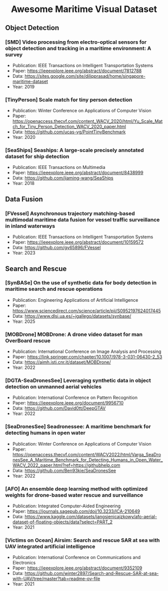  # <p align=center> Awesome Maritime Visual Dataset</p>

## Object Detection

### [SMD] Video processing from electro-optical sensors for object detection and tracking in a maritime environment: A survey
- Publication:  IEEE Transactions on Intelligent Transportation Systems
- Paper: https://ieeexplore.ieee.org/abstract/document/7812788
- Data: https://sites.google.com/site/dilipprasad/home/singapore-maritime-dataset
- Year: 2019

### [TinyPerson] Scale match for tiny person detection
- Publication: Winter Conference on Applications of Computer Vision
- Paper: https://openaccess.thecvf.com/content_WACV_2020/html/Yu_Scale_Match_for_Tiny_Person_Detection_WACV_2020_paper.html
- Data: https://github.com/ucas-vg/PointTinyBenchmark
- Year: 2020

### [SeaShips] Seaships: A large-scale precisely annotated dataset for ship detection
- Publication: IEEE Transactions on Multimedia
- Paper: https://ieeexplore.ieee.org/abstract/document/8438999
- Data: https://github.com/jiaming-wang/SeaShips
- Year: 2018

## Data Fusion

### [FVessel] Asynchronous trajectory matching-based multimodal maritime data fusion for vessel traffic surveillance in inland waterways
- Publication: IEEE Transactions on Intelligent Transportation Systems
- Paper: https://ieeexplore.ieee.org/abstract/document/10159572
- Data: https://github.com/gy65896/FVessel
- Year: 2023

## Search and Rescue

### [SynBASe] On the use of synthetic data for body detection in maritime search and rescue operations
- Publication: Engineering Applications of Artificial Intelligence
- Paper: https://www.sciencedirect.com/science/article/pii/S0952197624017445
- Data: https://www.dlsi.ua.es/~jgallego/datasets/synbase/
- Year: 2025

### [MOBDrone] MOBDrone: A drone video dataset for man OverBoard rescue
- Publication: International Conference on Image Analysis and Processing
- Paper: https://link.springer.com/chapter/10.1007/978-3-031-06430-2_53
- Data: https://aimh.isti.cnr.it/dataset/MOBDrone/
- Year: 2022

### [DGTA-SeaDronesSee] Leveraging synthetic data in object detection on unmanned aerial vehicles
- Publication: International Conference on Pattern Recognition
- Paper: https://ieeexplore.ieee.org/document/9956710
- Data: https://github.com/David0tt/DeepGTAV
- Year: 2022

### [SeaDronesSee] Seadronessee: A maritime benchmark for detecting humans in open water
- Publication: Winter Conference on Applications of Computer Vision
- Paper: https://openaccess.thecvf.com/content/WACV2022/html/Varga_SeaDronesSee_A_Maritime_Benchmark_for_Detecting_Humans_in_Open_Water_WACV_2022_paper.html?ref=https://githubhelp.com
- Data: https://github.com/Ben93kie/SeaDronesSee
- Year: 2022

### [AFO] An ensemble deep learning method with optimized weights for drone-based water rescue and surveillance
- Publication: Integrated Computer-Aided Engineering
- Paper: https://journals.sagepub.com/doi/10.3233/ICA-210649
- Data: https://www.kaggle.com/datasets/jangsienicajzkowy/afo-aerial-dataset-of-floating-objects/data?select=PART_2
- Year: 2021

### [Victims on Ocean] Airsim: Search and rescue SAR at sea with UAV integrated artificial intelligence
- Publication: International Conference on Communications and Electronics
- Paper: https://ieeexplore.ieee.org/abstract/document/9352109
- Data: https://github.com/winter2897/Search-and-Rescue-SAR-at-sea-with-UAV/tree/master?tab=readme-ov-file
- Year: 2021
